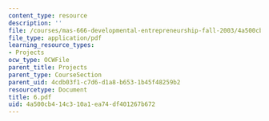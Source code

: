 ```yaml
---
content_type: resource
description: ''
file: /courses/mas-666-developmental-entrepreneurship-fall-2003/4a500cb414c310a1ea74df401267b672_6.pdf
file_type: application/pdf
learning_resource_types:
- Projects
ocw_type: OCWFile
parent_title: Projects
parent_type: CourseSection
parent_uid: 4cdb03f1-c7d6-d1a8-b653-1b45f48259b2
resourcetype: Document
title: 6.pdf
uid: 4a500cb4-14c3-10a1-ea74-df401267b672
---
```

